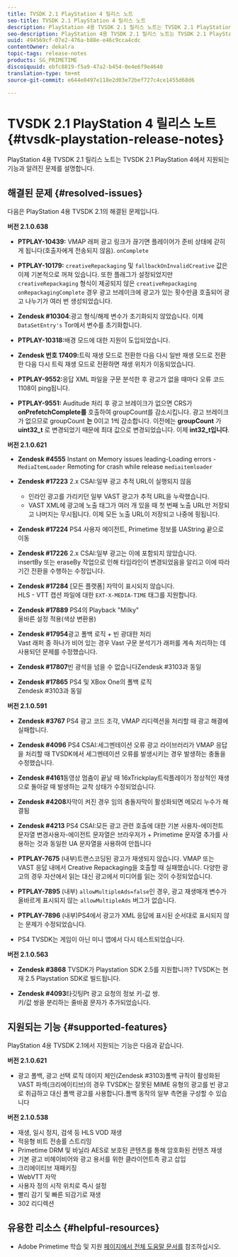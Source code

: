```yaml
---
title: TVSDK 2.1 PlayStation 4 릴리스 노트
seo-title: TVSDK 2.1 PlayStation 4 릴리스 노트
description: PlayStation 4용 TVSDK 2.1 릴리스 노트는 TVSDK 2.1 PlayStation 4에서 지원되는 기능과 알려진 문제를 설명합니다.
seo-description: PlayStation 4용 TVSDK 2.1 릴리스 노트는 TVSDK 2.1 PlayStation 4에서 지원되는 기능과 알려진 문제를 설명합니다.
uuid: 494569cf-07e2-476a-b88e-e46c9cca4cdc
contentOwner: dekalra
topic-tags: release-notes
products: SG_PRIMETIME
discoiquuid: ebfc8819-f5a9-47a2-b454-0e4e6f9e4640
translation-type: tm+mt
source-git-commit: e644e8497e118e2d03e72bef727c4ce1455d68d6

---
```



# TVSDK 2.1 PlayStation 4 릴리스 노트 {#tvsdk-playstation-release-notes}

PlayStation 4용 TVSDK 2.1 릴리스 노트는 TVSDK 2.1 PlayStation 4에서 지원되는 기능과 알려진 문제를 설명합니다.

## 해결된 문제 {#resolved-issues}

다음은 PlayStation 4용 TVSDK 2.1의 해결된 문제입니다.

**버전 2.1.0.638**

* **PTPLAY-10439:** VMAP 래퍼 광고 링크가 끊기면 플레이어가 준비 상태에 갇히게 됩니다(호출자에게 전송되지 않음). `onComplete`

* **PTPLAY-10179:**
   `creativeRepackaging` 및 `fallbackOnInvalidCreative` 값은 이제 기본적으로 꺼져 있습니다. 또한 플래그가 설정되었지만 `creativeRepackaging` 형식이 제공되지 않은 `creativeRepackaging` `onRepackagingComplete` 경우 광고 브레이크에 광고가 있는 횟수만큼 호출되어 광고 나누기가 여러 번 생성되었습니다.

* **Zendesk #10304**:광고 형식/해제 변수가 초기화되지 않았습니다. 이제 `DataSetEntry's` Tor에서 변수를 초기화합니다.

* **PTPLAY-10318:**&#x200B;배경 모드에 대한 지원이 도입되었습니다.
* **Zendesk 번호 17409:**&#x200B;트릭 재생 모드로 전환한 다음 다시 일반 재생 모드로 전환한 다음 다시 트릭 재생 모드로 전환하면 재생 위치가 이동되었습니다.
* **PTPLAY-9552:**&#x200B;응답 XML 파일을 구문 분석한 후 광고가 없을 때마다 오류 코드 1108이 ping됩니다.
* **PTPLAY-9551:** Auditude 처리 후 광고 브레이크가 없으면 CRS가 **onPrefetchComplete를** 호출하여 groupCount를 감소시킵니다. 광고 브레이크가 없으므로 groupCount **는** 0이고 1씩 감소합니다. 이전에는 **groupCount** 가 **uint32_t** 로 변경되었기 때문에 최대 값으로 변경되었습니다. 이제 **int32_t입니다**.

**버전 2.1.0.621**

* **Zendesk #4555** Instant on Memory issues leading-Loading errors - `MediaItemLoader` Remoting for crash while release `mediaitemloader`

* **Zendesk #17223** 2.x CSAI:일부 광고 추적 URL이 실행되지 않음
   * 인라인 광고를 가리키던 일부 VAST 광고가 추적 URL을 누락했습니다.
   * VAST XML에 광고에 노출 태그가 여러 개 있을 때 첫 번째 노출 URL만 저장되고 나머지는 무시됩니다. 이제 모든 노출 URL이 저장되고 나중에 핑됩니다.
* **Zendesk #17224** PS4 사용자 에이전트, Primetime 정보를 UAString 끝으로 이동
* **Zendesk #17226** 2.x CSAI:일부 광고는 이에 포함되지 않았습니다.\
   insertBy 또는 eraseBy 작업으로 인해 타임라인이 변경되었음을 알리고 이에 따라 기간 전환을 수행하는 수정입니다.

* **Zendesk #17284**
   [모든 플랫폼] 자막이 표시되지 않습니다.\
   HLS - VTT 캡션 파일에 대한 `EXT-X-MEDIA-TIME` 태그를 지원합니다.

* **Zendesk #17889** PS4의 Playback &quot;Milky&quot;\
   올바른 설정 적용(색상 변환용)

* **Zendesk #17954**&#x200B;광고 폴백 로직 + 빈 광대한 처리\
   Vast 래퍼 중 하나가 비어 있는 경우 Vast 구문 분석기가 래퍼를 계속 처리하는 데 사용되던 문제를 수정했습니다.

* **Zendesk #17807**&#x200B;빈 광석을 넘을 수 없습니다Zendesk #3103과 동일

* **Zendesk #17865** PS4 및 XBox One의 폴백 로직\
   Zendesk #3103과 동일

**버전 2.1.0.591**

* **Zendesk #3767** PS4 광고 코드 조각, VMAP 리디렉션을 처리할 때 광고 해결에 실패합니다.
* **Zendesk #4096** PS4 CSAI:세그멘테이션 오류 광고 라이브러리가 VMAP 응답을 처리할 때 TVSDK에서 세그멘테이션 오류를 발생시키는 경우 발생하는 충돌을 수정했습니다.

* **Zendesk #4161**&#x200B;동영상 멈춤이 끝날 때 16xTrickplay트릭플레이가 정상적인 재생으로 돌아갈 때 발생하는 교착 상태가 수정되었습니다.

* **Zendesk #4208**&#x200B;자막이 켜진 경우 임의 충돌자막이 활성화되면 메모리 누수가 해결됨

* **Zendesk #4213** PS4 CSAI:모든 광고 관련 호출에 대한 기본 사용자-에이전트 문자열 변경사용자-에이전트 문자열은 브라우저가 + Primetime 문자열 추가를 사용하는 것과 동일한 UA 문자열을 사용하여 만듭니다

* **PTPLAY-7675** (내부)트랜스코딩된 광고가 재생되지 않습니다. VMAP 또는 VAST 응답 내에서 Creative Repackaging을 호출할 때 실패했습니다. 다양한 광고의 경우 자산에서 읽는 대신 광고에서 미디어를 읽는 것이 수정되었습니다.

* **PTPLAY-7895** (내부) `allowMultipleAds=false`인 경우, 광고 재생매개 변수가 올바르게 표시되지 않는 `allowMultipleAds` 버그가 없습니다.

* **PTPLAY-7896** (내부)PS4에서 광고가 XML 응답에 표시된 순서대로 표시되지 않는 문제가 수정되었습니다.

* PS4 TVSDK는 게임이 아닌 미니 앱에서 다시 테스트되었습니다.

**버전 2.1.0.563**

* **Zendesk #3868** TVSDK가 Playstation SDK 2.5를 지원합니까? TVSDK는 현재 2.5 Playstation SDK로 빌드됩니다.

* **Zendesk #4093**&#x200B;타깃팅Pt 광고 요청의 정보 키-값 쌍.\
   키/값 쌍을 분리하는 줄바꿈 문자가 추가되었습니다.

## 지원되는 기능 {#supported-features}

PlayStation 4용 TVSDK 2.1에서 지원되는 기능은 다음과 같습니다.

**버전 2.1.0.621**

* 광고 폴백, 광고 선택 로직 데이지 체인(Zendesk #3103)폴백 규칙이 활성화된 VAST 파섹(크리에이티브)의 경우 TVSDK는 잘못된 MIME 유형의 광고를 빈 광고로 취급하고 대신 폴백 광고를 사용합니다.폴백 동작의 일부 측면을 구성할 수 있습니다

**버전 2.1.0.538**

* 재생, 일시 정지, 검색 등 HLS VOD 재생
* 적응형 비트 전송률 스트리밍
* Primetime DRM 및 바닐라 AES로 보호된 콘텐츠를 통해 암호화된 컨텐츠 재생
* 기본 광고 비헤이비어와 광고 용서를 위한 클라이언트측 광고 삽입
* 크리에이티브 재패키징
* WebVTT 자막
* 사용자 정의 시작 위치로 즉시 설정
* 빨리 감기 및 빠른 되감기로 재생
* 302 리디렉션

## 유용한 리소스 {#helpful-resources}

* Adobe Primetime 학습 및 지원 [페이지에서 전체 도움말 문서를](https://helpx.adobe.com/support/primetime.html) 참조하십시오.